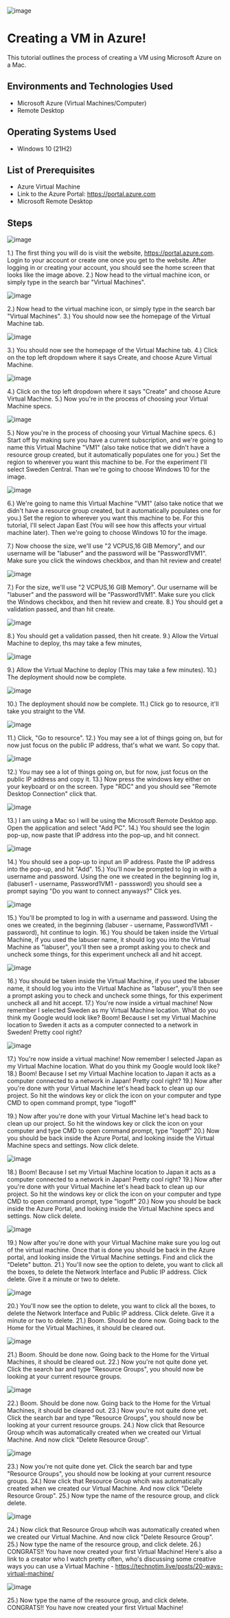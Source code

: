 ![image](https://i.imgur.com/HLsTXdH.png)



<h1>Creating a VM in Azure!</h1>
This tutorial outlines the process of creating a VM using Microsoft Azure on a Mac.<br />



<h2>Environments and Technologies Used</h2>

- Microsoft Azure (Virtual Machines/Computer)
- Remote Desktop
<h2>Operating Systems Used </h2>

- Windows 10</b> (21H2)

<h2>List of Prerequisites</h2>

- Azure Virtual Machine
- Link to the Azure Portal: https://portal.azure.com
- Microsoft Remote Desktop

<h2>Steps</h2>



![image](https://i.imgur.com/BqUa64Y.png)



1.) The first thing you will do is visit the website, https://portal.azure.com. Login to your account or create one once you get to the website. After logging in or creating your account, you should see the home screen that looks like the image above.
2.) Now head to the virtual machine icon, or simply type in the search bar "Virtual Machines".



![image](https://i.imgur.com/bVQrMdu.png)



2.) Now head to the virtual machine icon, or simply type in the search bar "Virtual Machines".
3.) You should now see the homepage of the Virtual Machine tab.



![image](https://i.imgur.com/NpJNDW8.png)



3.) You should now see the homepage of the Virtual Machine tab.
4.) Click on the top left dropdown where it says Create, and choose Azure Virtual Machine.



![image](https://i.imgur.com/49ZyZJ3.png)



4.) Click on the top left dropdown where it says "Create" and choose Azure Virtual Machine.
5.) Now you're in the process of choosing your Virtual Machine specs.



![image](https://i.imgur.com/hePU6LU.png)



5.) Now you're in the process of choosing your Virtual Machine specs.
6.) Start off by making sure you have a current subscription, and we're going to name this Virtual Machine "VM1" (also take notice that we didn't have a resource group created, but it automatically populates one for you.) Set the region to wherever you want this machine to be. For the experiment I'll select Sweden Central. Than we're going to choose Windows 10 for the image.



![image](https://i.imgur.com/3qQm04x.png)

  

6.) We're going to name this Virtual Machine "VM1" (also take notice that we didn't have a resource group created, but it automatically populates one for you.) Set the region to wherever you want this machine to be. For this tutorial, I'll select Japan East (You will see how this affects your virtual machine later). Then we're going to choose Windows 10 for the image.

7.) Now choose the size, we'll use "2 VCPUS,16 GIB Memory", and our username will be "labuser" and the password will be "Password1VM1". Make sure you click the windows checkbox, and than hit review and create!
  


![image](https://i.imgur.com/uqpFYhu.png)



7.) For the size, we'll use "2 VCPUS,16 GIB Memory". Our username will be "labuser" and the password will be "Password1VM1". Make sure you click the Windows checkbox, and then hit review and create.
8.) You should get a validation passed, and than hit create.



![image](https://i.imgur.com/QFYiD4F.png)



8.) You should get a validation passed, then hit create.
9.) Allow the Virtual Machine to deploy, ths may take a few minutes,
  
 

![image](https://i.imgur.com/CFmqrGE.png)

 

9.) Allow the Virtual Machine to deploy (This may take a few minutes).
10.) The deployment should now be complete.



![image](https://i.imgur.com/8HAcMDr.png)



10.) The deployment should now be complete.
11.) Click go to resource, it'll take you straight to the VM.



![image](https://i.imgur.com/0pB1qtc.png)



11.) Click, "Go to resource".
12.) You may see a lot of things going on, but for now just focus on the public IP address, that's what we want. So copy that.
  


![image](https://i.imgur.com/M7DHJUB.png)



12.) You may see a lot of things going on, but for now, just focus on the public IP address and copy it. 
13.) Now press the windows key either on your keyboard or on the screen. Type "RDC" and you should see "Remote Desktop Connection" click that.



![image](https://i.imgur.com/lJCrb00.png)



13.) I am using a Mac so I will be using the Microsoft Remote Desktop app. Open the application and select "Add PC".
14.) You should see the login pop-up, now paste that IP address into the pop-up, and hit connect.
  


![image](https://i.imgur.com/ZYWrqpx.png)



14.) You should see a pop-up to input an IP address. Paste the IP address into the pop-up, and hit "Add".
15.) You'll now be prompted to log in with a username and password. Using the one we created in the beginning log in, (labuser1 - username, Password1VM1 - passsword) you should see a prompt saying "Do you want to connect anyways?" Click yes.
  


![image](https://i.imgur.com/qaoGD9r.png)



15.) You'll be prompted to log in with a username and password. Using the ones we created, in the beginning (labuser - username, Password1VM1 - password), hit continue to login. 
16.) You should be taken inside the Virtual Machine, if you used the labuser name, it should log you into the Virtual Machine as "labuser", you'll then see a prompt asking you to check and uncheck some things, for this experiment uncheck all and hit accept.

  

![image](https://i.imgur.com/SwdqUty.png)



16.) You should be taken inside the Virtual Machine, if you used the labuser name, it should log you into the Virtual Machine as "labuser", you'll then see a prompt asking you to check and uncheck some things, for this experiment uncheck all and hit accept.
17.) You're now inside a virtual machine! Now remember I selected Sweden as my Virtual Machine location. What do you think my Google would look like? Boom! Because I set my Virtual Machine location to Sweden it acts as a computer connected to a network in Sweden! Pretty cool right?



![image](https://i.imgur.com/PmjJwF1.png)



17.) You're now inside a virtual machine! Now remember I selected Japan as my Virtual Machine location. What do you think my Google would look like?
18.) Boom! Because I set my Virtual Machine location to Japan it acts as a computer connected to a network in Japan! Pretty cool right? 
19.) Now after you're done with your Virtual Machine let's head back to clean up our project. So hit the windows key or click the icon on your computer and type CMD to open command prompt, type "logoff"



19.) Now after you're done with your Virtual Machine let's head back to clean up our project. So hit the windows key or click the icon on your computer and type CMD to open command prompt, type "logoff"
20.) Now you should be back inside the Azure Portal, and looking inside the Virtual Machine specs and settings. Now click delete.



![image](https://i.imgur.com/ESWex7r.png)



18.) Boom! Because I set my Virtual Machine location to Japan it acts as a computer connected to a network in Japan! Pretty cool right? 
19.) Now after you're done with your Virtual Machine let's head back to clean up our project. So hit the windows key or click the icon on your computer and type CMD to open command prompt, type "logoff"
20.) Now you should be back inside the Azure Portal, and looking inside the Virtual Machine specs and settings. Now click delete.



![image](https://i.imgur.com/mSvgDeb.png)



19.) Now after you're done with your Virtual Machine make sure you log out of the virtual machine. Once that is done you should be back in the Azure portal, and looking inside the Virtual Machine settings. Find and click the "Delete" button. 
21.) You'll now see the option to delete, you want to click all the boxes, to delete the Network Interface and Public IP address. Click delete. Give it a minute or two to delete.


![image](https://i.imgur.com/qjT77O9.png)



20.) You'll now see the option to delete, you want to click all the boxes, to delete the Network Interface and Public IP address. Click delete. Give it a minute or two to delete.
21.) Boom. Should be done now. Going back to the Home for the Virtual Machines, it should be cleared out.



![image](https://i.imgur.com/M2xc017.png)



21.) Boom. Should be done now. Going back to the Home for the Virtual Machines, it should be cleared out.
22.) Now you're not quite done yet. Click the search bar and type "Resource Groups", you should now be looking at your current resource groups.



![image](https://i.imgur.com/XuOHq1c.png)



22.) Boom. Should be done now. Going back to the Home for the Virtual Machines, it should be cleared out.
23.) Now you're not quite done yet. Click the search bar and type "Resource Groups", you should now be looking at your current resource groups.
24.) Now click that Resource Group whcih was automatically created when we created our Virtual Machine. And now click "Delete Resource Group". 



![image](https://i.imgur.com/km5vweT.png)



23.) Now you're not quite done yet. Click the search bar and type "Resource Groups", you should now be looking at your current resource groups.
24.) Now click that Resource Group whcih was automatically created when we created our Virtual Machine. And now click "Delete Resource Group".
25.) Now type the name of the resource group, and click delete.



![image](https://i.imgur.com/B42lKhM.png)



24.) Now click that Resource Group whcih was automatically created when we created our Virtual Machine. And now click "Delete Resource Group".
25.) Now type the name of the resource group, and click delete.
26.) CONGRATS!! You have now created your first Virtual Machine! Here's also a link to a creator who I watch pretty often, who's discussing some creative ways you can use a Virtual Machine - https://technotim.live/posts/20-ways-virtual-machine/



![image](https://i.imgur.com/yaKQ26C.png)



25.) Now type the name of the resource group, and click delete. CONGRATS!! You have now created your first Virtual Machine!
